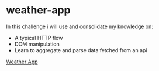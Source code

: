 # weather-app

In this challenge i will use and consolidate my knowledge on:

- A typical HTTP flow
- DOM manipulation
- Learn to aggregate and parse data fetched from an api

[Weather  App](https://moustito.github.io/weather-app/ "[Weather  App")
